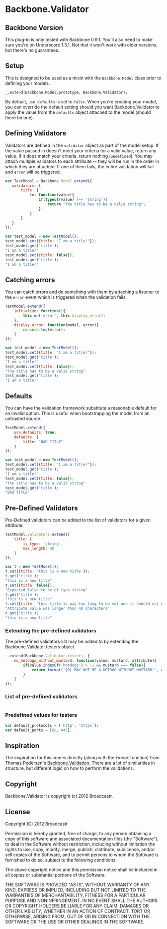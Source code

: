 # Backbone.Validator

## Backbone Version
This plug-in is only tested with Backbone 0.9.1.  You'll also need to make sure you're on Underscore 1.3.1.  Not that it won't work with older versions, but there's no guarantees.

## Setup
This is designed to be used as a mixin with the `Backbone.Model` class prior to defining your models.

    _.extend(Backbone.Model.prototype, Backbone.Validator);
    
By default, `use_defaults` is set to `false`.  When you're creating your model, you can override the default setting should you want Backbone.Validator to apply the value from the `defaults` object attached to the model (should there be one).

## Defining Validators
Validators are defined in the `validator` object as part of the model setup.  If the value passed in doesn't meet your criteria for a valid value, return any value.  If it does match your criteria, return nothing (`undefined`).  You may attach multiple validators to each attribute -- they will be run in the order in which they are attached.  If one of them fails, the entire validation will fail and `error` will be triggered.

```javascript
var TestModel = Backbone.Model.extend({
   validators: {
       title: {
           fn: function(value){
               if(typeof(value) !== 'string'){
                   return "The title has to be a valid string";
               }
           }
       }
   }
});

var test_model = new TestModel();
test_model.set({title: "I am a title!"});
test_model.get('title');
"I am a title!"
test_model.set({title: false});
test_model.get('title');
"I am a title!"
```
   
   
## Catching errors
You can catch errors and do something with them by attaching a listener to the `error` event which is triggered when the validation fails.

```javascript
TestModel.extend({
    initialize: function(){
        this.on('error', this.display_error);
    },
    display_error: function(model, error){
        console.log(error);
    }
});

var test_model = new TestModel();
test_model.set({title: "I am a title!"});
test_model.get('title');
"I am a title!"
test_model.set({title: false});
"The title has to be a valid string"
test_model.get('title');
"I am a title!" 
```
    
## Defaults
You can have the validation framework substitute a reasonable default for an invalid option.  This is useful when bootstrapping the model from an untrusted source.

```javascript
TestModel.extend({
    use_defaults: true,
    defaults: {
        title: "BAD TITLE"
    }
});

var test_model = new TestModel();
test_model.set({title: "I am a title!"});
test_model.get('title');
"I am a title!"
test_model.set({title: false});
"The title has to be a valid string"
test_model.get('title');
"BAD TITLE"
```

## Pre-Defined Validators
Pre-Defined validators can be added to the list of validators for a given attribute.

```javascript
TestModel.validators.extend({
    title: {
        is_type: 'string',
        max_length: 40
    }
});

var t = new TestModel();
t.set({title: 'this is a new title'});
t.get('title');
"this is a new title"
t.set({title: false});
"Expected false to be of type string"
t.get('title');
"this is a new title"    
t.set({title: 'this title is way too long to be set and it should not get set because it is way too long and like if it gets set it will suck because this is way too long'});
"Attribute value was longer than 40 characters"
t.get('title');    
"this is a new title"
```

### Extending the pre-defined validators

The pre-defined validators list may be added to by extending the Backbone.Validator.testers object.

```javascript
_.extend(Backbone.Validator.testers, {
    no_hotdogs_without_mustard: function(value, mustard, attribute){
        if(value.indexOf('hotdogs') > -1 && mustard === false){
            return format('{0} MAY NOT BE A HOTDOG WITHOUT MUSTARD!', attribute);
        }
    }
});
```

### List of pre-defined validators

```javascript


```

### Predefined values for testers

```javascript
var default_protocols = ['http', 'https'];
var default_ports = [80, 443];
```

## Inspiration

The inspiration for this comes directly (along with the `format` function) from Thomas Pedersen's [Backbone.Validation](https://github.com/thedersen/backbone.validation).  There are a lot of similarities in structure, but different logic on how to perform the validations.


## Copyright
Backbone.Validator is copyright (c) 2012 Broadcastr.

## License
Copyright (C) 2012 Broadcastr

Permission is hereby granted, free of charge, to any person obtaining a copy of this software and associated documentation files (the "Software"), to deal in the Software without restriction, including without limitation the rights to use, copy, modify, merge, publish, distribute, sublicense, and/or sell copies of the Software, and to permit persons to whom the Software is furnished to do so, subject to the following conditions:

The above copyright notice and this permission notice shall be included in all copies or substantial portions of the Software.

THE SOFTWARE IS PROVIDED "AS IS", WITHOUT WARRANTY OF ANY KIND, EXPRESS OR IMPLIED, INCLUDING BUT NOT LIMITED TO THE WARRANTIES OF MERCHANTABILITY, FITNESS FOR A PARTICULAR PURPOSE AND NONINFRINGEMENT. IN NO EVENT SHALL THE AUTHORS OR COPYRIGHT HOLDERS BE LIABLE FOR ANY CLAIM, DAMAGES OR OTHER LIABILITY, WHETHER IN AN ACTION OF CONTRACT, TORT OR OTHERWISE, ARISING FROM, OUT OF OR IN CONNECTION WITH THE SOFTWARE OR THE USE OR OTHER DEALINGS IN THE SOFTWARE.